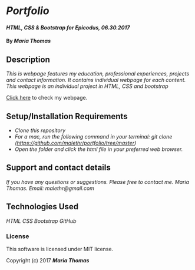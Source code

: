 # _Portfolio_

#### _HTML, CSS & Bootstrap for Epicodus, 06.30.2017_

#### By _**Maria Thomas**_

## Description

_This is webpage features my education, professional experiences, projects and contact information. It contains individual webpage for each content. This webpage is an individual project in HTML, CSS and bootstrap_

[Click here](https://malethr.github.io/portfolio/) to check my webpage.

## Setup/Installation Requirements

* _Clone this repository_
* _For a mac, run the following command in your terminal:
git clone (https://github.com/malethr/portfolio/tree/master)_
* _Open the folder and click the html file in your preferred web browser._

## Support and contact details

_If you have any questions or suggestions. Please free to contact me._
_Maria Thomas. Email: malethr@gmail.com_

## Technologies Used

_HTML_
_CSS_
_Bootstrap_
_GitHub_


### License

This software is licensed under MIT license.

Copyright (c) 2017 **_Maria Thomas_**
